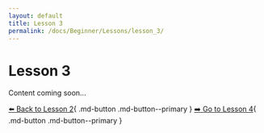 ```yaml
---
layout: default
title: Lesson 3
permalink: /docs/Beginner/Lessons/lesson_3/
---
```


# Lesson 3

Content coming soon...

[⬅️ Back to Lesson 2](lesson_2.md){ .md-button .md-button--primary }  [➡️ Go to Lesson 4](lesson_4.md){ .md-button .md-button--primary }
